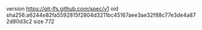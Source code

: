 version https://git-lfs.github.com/spec/v1
oid sha256:a6244e82fa5592815f2804d3211bc45167aee3ae32f88c77e3de4a872d80d3c2
size 772
